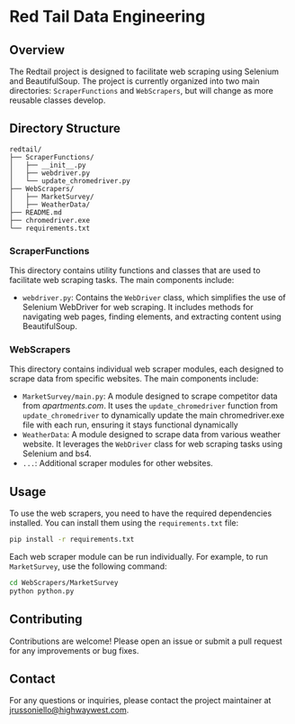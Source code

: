 # Red Tail Data Engineering

## Overview
The Redtail project is designed to facilitate web scraping using Selenium and BeautifulSoup. The project is currently organized into two main directories: `ScraperFunctions` and `WebScrapers`, but will change as more reusable classes develop.

## Directory Structure

```
redtail/
├── ScraperFunctions/
│   ├── __init__.py
│   ├── webdriver.py
│   └── update_chromedriver.py
├── WebScrapers/
│   ├── MarketSurvey/
│   ├── WeatherData/
├── README.md
├── chromedriver.exe
└── requirements.txt
```

### ScraperFunctions
This directory contains utility functions and classes that are used to facilitate web scraping tasks. The main components include:

- `webdriver.py`: Contains the `WebDriver` class, which simplifies the use of Selenium WebDriver for web scraping. It includes methods for navigating web pages, finding elements, and extracting content using BeautifulSoup.

### WebScrapers
This directory contains individual web scraper modules, each designed to scrape data from specific websites. The main components include:

- `MarketSurvey/main.py`: A module designed to scrape competitor data from *apartments.com*. It uses the `update_chromedriver` function from `update_chromedriver` to dynamically update the main chromedriver.exe file with each run, ensuring it stays functional dynamically
- `WeatherData`: A module designed to scrape data from various weather website. It leverages the `WebDriver` class for web scraping tasks using Selenium and bs4.
- `...`: Additional scraper modules for other websites.

## Usage
To use the web scrapers, you need to have the required dependencies installed. You can install them using the `requirements.txt` file:

```sh
pip install -r requirements.txt
```

Each web scraper module can be run individually. For example, to run `MarketSurvey`, use the following command:

```sh
cd WebScrapers/MarketSurvey
python python.py
```

## Contributing
Contributions are welcome! Please open an issue or submit a pull request for any improvements or bug fixes.

## Contact
For any questions or inquiries, please contact the project maintainer at [jrussoniello@highwaywest.com](mailto:jrussoniello@highwaywest.com).